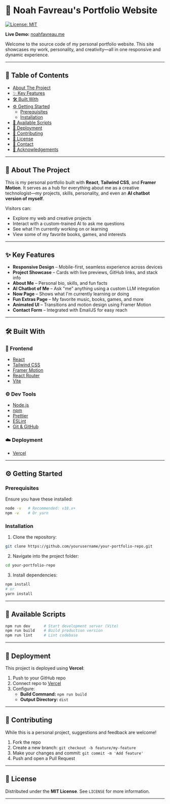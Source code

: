 
# 🚀 Noah Favreau's Portfolio Website

[![License: MIT](https://img.shields.io/badge/License-MIT-yellow.svg)](https://opensource.org/licenses/MIT)

**Live Demo:** [noahfavreau.me](example.com)

Welcome to the source code of my personal portfolio website. This site showcases my work, personality, and creativity—all in one responsive and dynamic experience.

---

## 📖 Table of Contents

- [About The Project](#about-the-project)
- [✨ Key Features](#✨-key-features)
- [🛠️ Built With](#🛠️-built-with)
- [⚙️ Getting Started](#⚙️-getting-started)
  - [Prerequisites](#prerequisites)
  - [Installation](#installation)
- [📜 Available Scripts](#📜-available-scripts)
- [🚀 Deployment](#🚀-deployment)
- [🤝 Contributing](#🤝-contributing)
- [📄 License](#📄-license)
- [📧 Contact](#📧-contact)
- [🎉 Acknowledgements](#🎉-acknowledgements)

---

## 📍 About The Project

This is my personal portfolio built with **React**, **Tailwind CSS**, and **Framer Motion**. It serves as a hub for everything about me as a creative technologist—my projects, skills, personality, and even an **AI chatbot version of myself**.

Visitors can:
- Explore my web and creative projects
- Interact with a custom-trained AI to ask me questions
- See what I’m currently working on or learning
- View some of my favorite books, games, and interests

---

## ✨ Key Features

- **Responsive Design** – Mobile-first, seamless experience across devices
- **Project Showcase** – Cards with live previews, GitHub links, and stack info
- **About Me** – Personal bio, skills, and fun facts
- **AI Chatbot of Me** – Ask "me" anything using a custom LLM integration
- **Now Page** – Shows what I'm currently learning or doing
- **Fun Extras Page** – My favorite music, books, games, and more
- **Animated UI** – Transitions and motion design using Framer Motion
- **Contact Form** – Integrated with EmailJS for easy reach

---

## 🛠️ Built With

### 🔧 Frontend

- [React](https://reactjs.org/)
- [Tailwind CSS](https://tailwindcss.com/)
- [Framer Motion](https://www.framer.com/motion/)
- [React Router](https://reactrouter.com/)
- [Vite](https://vitejs.dev/)

### ⚙️ Dev Tools

- [Node.js](https://nodejs.org/)
- [npm](https://www.npmjs.com/)
- [Prettier](https://prettier.io/)
- [ESLint](https://eslint.org/)
- [Git & GitHub](https://git-scm.com/)

### ☁️ Deployment

- [Vercel](https://vercel.com/)

---

## ⚙️ Getting Started

### Prerequisites

Ensure you have these installed:

```bash
node -v   # Recommended: v18.x+
npm -v    # Or yarn
```

### Installation

1. Clone the repository:

```bash
git clone https://github.com/yourusername/your-portfolio-repo.git
```

2. Navigate into the project folder:

```bash
cd your-portfolio-repo
```

3. Install dependencies:

```bash
npm install
# or
yarn install
```

---

## 📜 Available Scripts

```bash
npm run dev      # Start development server (Vite)
npm run build    # Build production version
npm run lint     # Lint codebase
```

---

## 🚀 Deployment

This project is deployed using **Vercel**:

1. Push to your GitHub repo
2. Connect repo to [Vercel](https://vercel.com/)
3. Configure:
   - **Build Command:** `npm run build`
   - **Output Directory:** `dist`

---

## 🤝 Contributing

While this is a personal project, suggestions and feedback are welcome!

1. Fork the repo
2. Create a new branch: `git checkout -b feature/my-feature`
3. Make your changes and commit: `git commit -m 'Add feature'`
4. Push and open a Pull Request

---

## 📄 License

Distributed under the **MIT License**. See `LICENSE` for more information.

---

